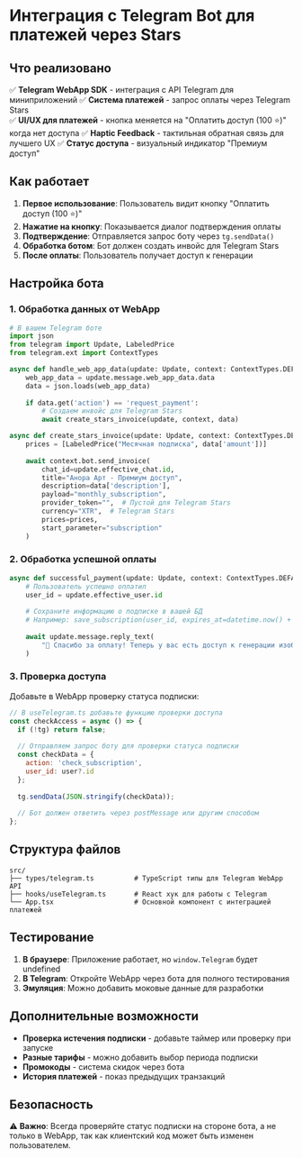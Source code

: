 # Интеграция с Telegram Bot для платежей через Stars

## Что реализовано

✅ **Telegram WebApp SDK** - интеграция с API Telegram для миниприложений
✅ **Система платежей** - запрос оплаты через Telegram Stars  
✅ **UI/UX для платежей** - кнопка меняется на "Оплатить доступ (100 ⭐)" когда нет доступа
✅ **Haptic Feedback** - тактильная обратная связь для лучшего UX
✅ **Статус доступа** - визуальный индикатор "Премиум доступ"

## Как работает

1. **Первое использование**: Пользователь видит кнопку "Оплатить доступ (100 ⭐)"
2. **Нажатие на кнопку**: Показывается диалог подтверждения оплаты
3. **Подтверждение**: Отправляется запрос боту через `tg.sendData()`
4. **Обработка ботом**: Бот должен создать инвойс для Telegram Stars
5. **После оплаты**: Пользователь получает доступ к генерации

## Настройка бота

### 1. Обработка данных от WebApp

```python
# В вашем Telegram боте
import json
from telegram import Update, LabeledPrice
from telegram.ext import ContextTypes

async def handle_web_app_data(update: Update, context: ContextTypes.DEFAULT_TYPE):
    web_app_data = update.message.web_app_data.data
    data = json.loads(web_app_data)
    
    if data.get('action') == 'request_payment':
        # Создаем инвойс для Telegram Stars
        await create_stars_invoice(update, context, data)

async def create_stars_invoice(update: Update, context: ContextTypes.DEFAULT_TYPE, data):
    prices = [LabeledPrice("Месячная подписка", data['amount'])]
    
    await context.bot.send_invoice(
        chat_id=update.effective_chat.id,
        title="Анора Арт - Премиум доступ",
        description=data['description'],
        payload="monthly_subscription",
        provider_token="",  # Пустой для Telegram Stars
        currency="XTR",  # Telegram Stars
        prices=prices,
        start_parameter="subscription"
    )
```

### 2. Обработка успешной оплаты

```python
async def successful_payment(update: Update, context: ContextTypes.DEFAULT_TYPE):
    # Пользователь успешно оплатил
    user_id = update.effective_user.id
    
    # Сохраните информацию о подписке в вашей БД
    # Например: save_subscription(user_id, expires_at=datetime.now() + timedelta(days=30))
    
    await update.message.reply_text(
        "🎉 Спасибо за оплату! Теперь у вас есть доступ к генерации изображений на месяц."
    )
```

### 3. Проверка доступа

Добавьте в WebApp проверку статуса подписки:

```javascript
// В useTelegram.ts добавьте функцию проверки доступа
const checkAccess = async () => {
  if (!tg) return false;
  
  // Отправляем запрос боту для проверки статуса подписки
  const checkData = {
    action: 'check_subscription',
    user_id: user?.id
  };
  
  tg.sendData(JSON.stringify(checkData));
  
  // Бот должен ответить через postMessage или другим способом
};
```

## Структура файлов

```
src/
├── types/telegram.ts          # TypeScript типы для Telegram WebApp API
├── hooks/useTelegram.ts       # React хук для работы с Telegram
└── App.tsx                    # Основной компонент с интеграцией платежей
```

## Тестирование

1. **В браузере**: Приложение работает, но `window.Telegram` будет undefined
2. **В Telegram**: Откройте WebApp через бота для полного тестирования
3. **Эмуляция**: Можно добавить моковые данные для разработки

## Дополнительные возможности

- **Проверка истечения подписки** - добавьте таймер или проверку при запуске
- **Разные тарифы** - можно добавить выбор периода подписки  
- **Промокоды** - система скидок через бота
- **История платежей** - показ предыдущих транзакций

## Безопасность

⚠️ **Важно**: Всегда проверяйте статус подписки на стороне бота, а не только в WebApp, так как клиентский код может быть изменен пользователем.
